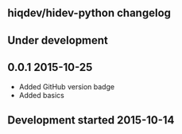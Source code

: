hiqdev/hidev-python changelog
-----------------------------

## Under development


## 0.0.1 2015-10-25

- Added GitHub version badge
- Added basics

## Development started 2015-10-14


